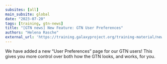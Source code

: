 ```yaml
---
subsites: [all]
main_subsite: global
date: "2023-07-20"
tags: [training, gtn-news]
title: "[GTN news] New Feature: GTN User Preferences"
authors: "Helena Rasche"
external_url: 'https://training.galaxyproject.org/training-material/news/2023/07/20/prefs.html'
---
```


We have added a new “User Preferences” page for our GTN users! This gives you more control over both how the GTN looks, and works, for you.


